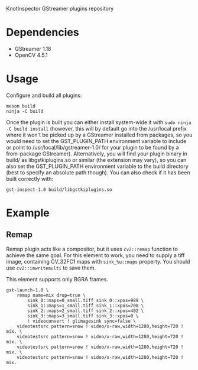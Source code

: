 KnotInspector GStreamer plugins repository

# Dependencies

* GStreamer 1.18
* OpenCV 4.5.1

# Usage
Configure and build all plugins:
```
meson build
ninja -C build
```

Once the plugin is built you can either install system-wide it with `sudo ninja -C build install` (however, this will by default go into the /usr/local
prefix where it won't be picked up by a GStreamer installed from packages, so
you would need to set the GST_PLUGIN_PATH environment variable to include or
point to /usr/local/lib/gstreamer-1.0/ for your plugin to be found by a
from-package GStreamer).
Alternatively, you will find your plugin binary in build/ as libgstkiplugins.so or similar (the extension may vary), so you can also set the GST_PLUGIN_PATH environment variable to the build
directory (best to specify an absolute path though). You can also check if it has been built correctly with:
```
gst-inspect-1.0 build/libgstkiplugins.so
```

# Example

## Remap

Remap plugin acts like a compositor, but it uses `cv2::remap` function to
achieve the same goal. For this element to work, you need to supply a tiff
image, containing CV_32FC1 maps with `sink_%u::maps` property. You should use
`cv2::imwritemulti` to save them.

This element supports only BGRA frames.

```
gst-launch-1.0 \
    remap name=mix drop=true \
        sink_0::maps=0_small.tiff sink_0::xpos=989 \
        sink_1::maps=1_small.tiff sink_1::xpos=700 \
        sink_2::maps=2_small.tiff sink_2::xpos=402 \
        sink_3::maps=3_small.tiff sink_3::xpos=0 \
        ! videoconvert ! glimagesink sync=false \
    videotestsrc pattern=snow ! video/x-raw,width=1280,height=720 ! mix. \
    videotestsrc pattern=snow ! video/x-raw,width=1280,height=720 ! mix. \
    videotestsrc pattern=snow ! video/x-raw,width=1280,height=720 ! mix. \
    videotestsrc pattern=snow ! video/x-raw,width=1280,height=720 ! mix.
```

